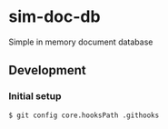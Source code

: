 # sim-doc-db

Simple in memory document database

## Development

### Initial setup

```
$ git config core.hooksPath .githooks
```
